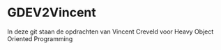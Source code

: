 # GDEV2Vincent
In deze git staan de opdrachten van Vincent Creveld voor Heavy Object Oriented Programming
